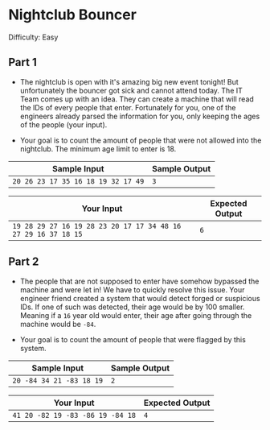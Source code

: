 # Nightclub Bouncer
Difficulty: Easy

## Part 1
- The nightclub is open with it's amazing big new event tonight! But unfortunately the bouncer got sick and cannot attend today.
The IT Team comes up with an idea. They can create a machine that will read the IDs of every people that enter. Fortunately for you, 
one of the engineers already parsed the information for you, only keeping the ages of the people (your input).

- Your goal is to count the amount of people that were not allowed into the nightclub. The minimum age limit to enter is 18.

Sample Input | Sample Output
------------ | -------------
`20 26 23 17 35 16 18 19 32 17 49`    | `3`

Your Input | Expected Output
------------ | -------------
`19 28 29 27 16 19 28 23 20 17 17 34 48 16 27 29 16 37 18 15`    | `6`

## Part 2
- The people that are not supposed to enter have somehow bypassed the machine and were let in! We have to quickly resolve this issue.
Your engineer friend created a system that would detect forged or suspicious IDs. If one of such was detected, their age would be by 100 smaller.
Meaning if a `16` year old would enter, their age after going through the machine would be `-84`. 

- Your goal is to count the amount of people that were flagged by this system.

Sample Input | Sample Output
------------ | -------------
`20 -84 34 21 -83 18 19`    | `2`

Your Input | Expected Output
------------ | -------------
`41 20 -82 19 -83 -86 19 -84 18`    | `4`
